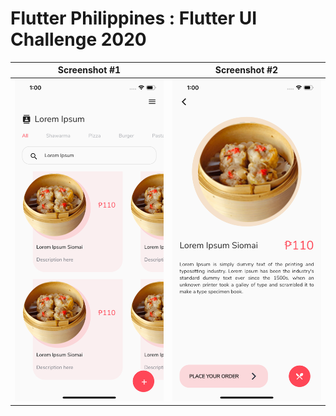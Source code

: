 # Flutter Philippines : Flutter UI Challenge 2020

| Screenshot #1 | Screenshot #2  |
| ------- | --- | 
| ![](screenshots/sc-1.png) | ![](screenshots/sc-2.png)  |


<!-- ## Getting Started

This project is a starting point for a Flutter application.

A few resources to get you started if this is your first Flutter project:

- [Lab: Write your first Flutter app](https://flutter.dev/docs/get-started/codelab)
- [Cookbook: Useful Flutter samples](https://flutter.dev/docs/cookbook)

For help getting started with Flutter, view our
[online documentation](https://flutter.dev/docs), which offers tutorials,
samples, guidance on mobile development, and a full API reference. -->
